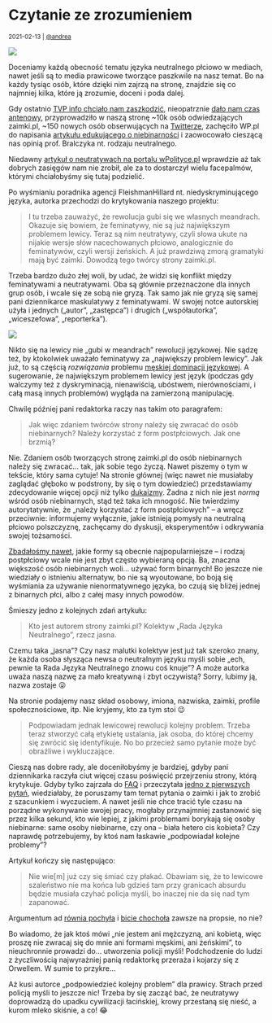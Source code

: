 # Czytanie ze zrozumieniem

<small>2021-02-13 | [@andrea](/@andrea)</small>

![](/img-local/blog/wpolityce.png)

Doceniamy każdą obecność tematu języka neutralnego płciowo w mediach,
nawet jeśli są to media prawicowe tworzące paszkwile na nasz temat.
Bo na każdy tysiąc osób, które dzięki nim zajrzą na stronę,
znajdzie się co najmniej kilka, które ją zrozumie, doceni i poda dalej.

Gdy ostatnio [TVP info chciało nam zaszkodzić](https://youtu.be/p6hSUwqZ7v0?t=410),
nieopatrznie [dało nam czas antenowy](https://twitter.com/neutratywy/status/1370484817859596291),
przyprowadziło w naszą stronę ~10k osób odwiedzających zaimki.pl,
~150 nowych osób obserwujących na [Twitterze](https://twitter.com/neutratywy),
zachęciło WP.pl do napisania
[artykułu edukującego o niebinarności](https://ksiazki.wp.pl/w-tvp-wysmiewali-osoby-niebinarne-profesor-bralczyk-rozumie-dlaczego-6616979703601760a)
i zaowocowało cieszącą nas opinią prof. Bralczyka nt. rodzaju neutralnego.

Niedawny [artykuł o neutratywach na portalu wPolityce.pl](https://wpolityce.pl/polityka/543316-feminatywy-sa-juz-passe-problemem-lewicy-sa-neutratywy)
wprawdzie aż tak dobrych zasięgów nam nie zrobił, ale za to dostarczył wielu facepalmów,
którymi chciałobyśmy się tutaj podzielić.

Po wyśmianiu poradnika agencji FleishmanHillard nt. niedyskryminującego języka,
autorka przechodzi do krytykowania naszego projektu:

> I tu trzeba zauważyć, że rewolucja gubi się we własnych meandrach.
> Okazuje się bowiem, że feminatywy, nie są już największym problemem lewicy.
> Teraz są nim neutratywy, czyli słowa ukute na nijakie wersje słów nacechowanych płciowo,
> analogicznie do feminatywów, czyli wersji żeńskich.
> A już prawdziwą zmorą gramatyki mają być zaimki. Dowodzą tego twórcy strony zaimki.pl.

Trzeba bardzo dużo złej woli, by udać, że widzi się konflikt między feminatywami a neutratywami.
Oba są głównie przeznaczone dla innych grup osób, i wcale się ze sobą nie gryzą.
Tak samo jak nie gryzą się samej pani dziennikarce maskulatywy z feminatywami.
W swojej notce autorskiej użyła i jednych („autor”, „zastępca”) i drugich („współautorka”, „wiceszefowa”, „reporterka”).

![](/img-local/blog/łosiewicz-notka.png)

Nikto się na lewicy nie „gubi w meandrach” rewolucji językowej.
Nie sądzę też, by ktokolwiek uważało feminatywy za „największy problem lewicy”.
Jak już, to są częścią _rozwiązania_ problemu
[męskiej dominacji językowej](https://pl.wikipedia.org/wiki/M%C4%99ska_dominacja_j%C4%99zykowa).
A sugerowanie, że największym problemem lewicy jest język
(podczas gdy walczymy też z dyskryminacją, nienawiścią, ubóstwem, nierównościami, i całą masą innych problemów)
wygląda na zamierzoną manipulację.

Chwilę później pani redaktorka raczy nas takim oto paragrafem:

> Jak więc zdaniem twórców strony należy się zwracać do osób niebinarnych?
> Należy korzystać z form postpłciowych. Jak one brzmią?

Nie. Zdaniem osób tworzących stronę zaimki.pl do osób niebinarnych należy się zwracać… tak, jak sobie tego życzą.
Nawet piszemy o tym w tekście, który sama cytuje!
Na stronie głównej (więc nawet nie musiałaby zaglądać głęboko w podstrony, by się o tym dowiedzieć)
przedstawiamy zdecydowanie więcej opcji niż tylko [dukaizmy](/onu).
Żadna z nich nie jest _normą_ wśród osób niebinarnych, stąd też taka ich mnogość.
Nie twierdzimy autorytatywnie, że „należy korzystać z form postpłciowych” – a wręcz przeciwnie:
informujemy wyłącznie, jakie istnieją pomysły na neutralną płciowo polszczyznę,
zachęcamy do dyskusji, eksperymentów i odkrywania swojej tożsamości.

[Zbadałośmy nawet](/blog/spis-2021), jakie formy są obecnie najpopularniejsze
– i rodzaj postpłciowy wcale nie jest zbyt często wybieraną opcją.
Ba, znaczna większość osób niebinarnych woli… używać form binarnych!
Bo jeszcze nie wiedziały o istnieniu alternatyw,
bo nie są wyoutowane, bo boją się wyśmiania za używanie nienormatywnego języka,
bo czują się bliżej jednej z binarnych płci, albo z całej masy innych powodów.

Śmieszy jedno z kolejnych zdań artykułu:

> Kto jest autorem strony zaimki.pl? Kolektyw „Rada Języka Neutralnego”, rzecz jasna.

Czemu taka „jasna”? Czy nasz malutki kolektyw jest już tak szeroko znany,
że każda osoba słysząca newsa o neutralnym języku myśli sobie
„ech, pewnie ta Rada Języka Neutralnego znowu coś knuje”?
A może autorka uważa naszą nazwę za mało kreatywną i zbyt oczywistą?
Sorry, lubimy ją, nazwa zostaje 😜

Na stronie podajemy nasz skład osobowy, imiona, nazwiska, zaimki, profile społecznościowe, itp.
Nie kryjemy, kto za tym stoi 😉

> Podpowiadam jednak lewicowej rewolucji kolejny problem.
> Trzeba teraz stworzyć całą etykietę ustalania, jak osoba,
> do której chcemy się zwrócić się identyfikuje.
> No bo przecież samo pytanie może być obraźliwe i wykluczające.

Cieszą nas dobre rady, ale doceniłobyśmy je bardziej,
gdyby pani dziennikarka raczyła ciut więcej czasu poświęcić przejrzeniu strony, którą krytykuje.
Gdyby tylko zajrzała do [FAQ](/pytania) i przeczytała [jedno z pierwszych pytań](/pytania#skad-wiedziec-jak-sie-zwracac),
wiedziałaby, że poruszamy tam temat pytania o zaimki i jak to zrobić z szacunkiem i wyczuciem.
A nawet jeśli nie chce tracić tyle czasu na porządne wykonywanie swojej pracy,
mogłaby przynajmniej zastanowić się przez kilka sekund,
kto wie lepiej, z jakimi problemami borykają się osoby niebinarne:
same osoby niebinarne, czy ona – biała hetero cis kobieta?
Czy naprawdę potrzebujemy, by ktoś nam łaskawie „podpowiadał kolejne problemy”?

Artykuł kończy się następująco:

> Nie wie[m] już czy się śmiać czy płakać.
> Obawiam się, że to lewicowe szaleństwo nie ma końca lub gdzieś tam przy granicach absurdu
> będzie musiała czyhać policja myśli, bo inaczej nie da się nad tym zapanować.

Argumentum ad [równia pochyła](https://yourlogicalfallacyis.com/slippery-slope)
i [bicie chochoła](https://yourlogicalfallacyis.com/strawman)
zawsze na propsie, no nie?

Bo wiadomo, że jak ktoś mówi „nie jestem ani mężczyzną, ani kobietą, więc proszę nie zwracaj się do mnie ani formami męskimi, ani żeńskimi”,
to nieuchronnie prowadzi do… utworzenia policji myśli!
Podchodzenie do ludzi z życzliwością najwyrażniej panią redaktorkę przeraża i kojarzy się z Orwellem. W sumie to przykre…

Aż kusi autorce „podpowiedzieć kolejny problem” dla prawicy.
Strach przed policją myśli to jeszcze nic!
Trzeba by się zacząć bać, że neutratywy doprowadzą do upadku cywilizacji łacińskiej,
krowy przestaną się nieść, a kurom mleko skiśnie, a co! 😂
